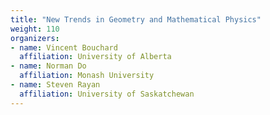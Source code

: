 ```yaml
---
title: "New Trends in Geometry and Mathematical Physics"
weight: 110
organizers:
- name: Vincent Bouchard
  affiliation: University of Alberta
- name: Norman Do
  affiliation: Monash University
- name: Steven Rayan
  affiliation: University of Saskatchewan
---
```

